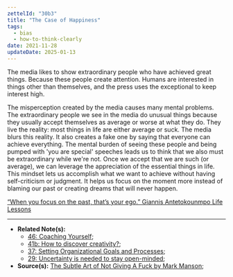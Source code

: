 ```yaml
---
zettelId: "30b3"
title: "The Case of Happiness"
tags:
  - bias
  - how-to-think-clearly
date: 2021-11-28
updateDate: 2025-01-13
---
```


The media likes to show extraordinary people who have achieved great things. Because these people create attention. Humans are interested in things other than themselves, and the press uses the exceptional to keep interest high.

The misperception created by the media causes many mental problems. The extraordinary people we see in the media do unusual things because they usually accept themselves as average or worse at what they do. They live the reality: most things in life are either average or suck. The media blurs this reality. It also creates a fake one by saying that everyone can achieve everything. The mental burden of seeing these people and being pumped with 'you are special' speeches leads us to think that we also must be extraordinary while we're not. Once we accept that we are such (or average), we can leverage the appreciation of the essential things in life. This mindset lets us accomplish what we want to achieve without having self-criticism or judgment. It helps us focus on the moment more instead of blaming our past or creating dreams that will never happen.

[“When you focus on the past, that’s your ego.” Giannis Antetokounmpo Life Lessons](https://www.youtube.com/watch?v=-qLchg4xkOY)

---

- **Related Note(s):**
  - [46: Coaching Yourself](/notes/46/);
  - [41b: How to discover creativity?](/notes/41b/);
  - [37: Setting Organizational Goals and Processes](/notes/37/);
  - [29: Uncertainty is needed to stay open-minded](/notes/29/);
- **Source(s):** [The Subtle Art of Not Giving A Fuck by Mark Manson](/books/the-subtle-art-of-not-giving-a-fuck-by-mark-manson-book-summary-review-and-notes/);
